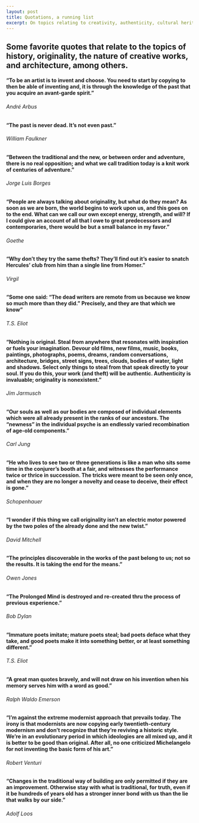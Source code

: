 ```yaml
---
layout: post
title: Quotations, a running list
excerpt: On topics relating to creativity, authenticity, cultural heritage, and architecture.
---
```


## Some favorite quotes that relate to the topics of history, originality, the nature of creative works, and architecture, among others.

#### “To be an artist is to invent and choose. You need to start by copying to then be able of inventing and, it is through the knowledge of the past that you acquire an avant-garde spirit.”

###### André Arbus

#### “The past is never dead. It’s not even past.”

###### William Faulkner

#### “Between the traditional and the new, or between order and adventure, there is no real opposition; and what we call tradition today is a knit work of centuries of adventure.”  

###### Jorge Luis Borges

#### “People are always talking about originality, but what do they mean? As soon as we are born, the world begins to work upon us, and this goes on to the end. What can we call our own except energy, strength, and will? If I could give an account of all that I owe to great predecessors and contemporaries, there would be but a small balance in my favor.”

###### Goethe

#### “Why don’t they try the same thefts? They’ll find out it’s easier to snatch Hercules’ club from him than a single line from Homer.”

###### Virgil

#### “Some one said: “The dead writers are remote from us because we know so much more than they did.” Precisely, and they are that which we know”

###### T.S. Eliot

#### “Nothing is original. Steal from anywhere that resonates with inspiration or fuels your imagination. Devour old films, new films, music, books, paintings, photographs, poems, dreams, random conversations, architecture, bridges, street signs, trees, clouds, bodies of water, light and shadows. Select only things to steal from that speak directly to your soul. If you do this, your work (and theft) will be authentic. Authenticity is invaluable; originality is nonexistent.”

###### Jim Jarmusch


#### “Our souls as well as our bodies are composed of individual elements which were all already present in the ranks of our ancestors. The “newness” in the individual psyche is an endlessly varied recombination of age-old components.”

###### Carl Jung


#### “He who lives to see two or three generations is like a man who sits some time in the conjurer’s booth at a fair, and witnesses the performance twice or thrice in succession. The tricks were meant to be seen only once, and when they are no longer a novelty and cease to deceive, their effect is gone.”

###### Schopenhauer


#### “I wonder if this thing we call originality isn’t an electric motor powered by the two poles of the already done and the new twist.”

###### David Mitchell


#### “The principles discoverable in the works of the past belong to us; not so the results. It is taking the end for the means.”

###### Owen Jones

#### “The Prolonged Mind is destroyed and re-created thru the process of previous experience.”

###### Bob Dylan

#### “Immature poets imitate; mature poets steal; bad poets deface what they take, and good poets make it into something better, or at least something different.”

###### T.S. Eliot


#### “A great man quotes bravely, and will not draw on his invention when his memory serves him with a word as good.”

###### Ralph Waldo Emerson


#### “I’m against the extreme modernist approach that prevails today. The irony is that modernists are now copying early twentieth-century modernism and don’t recognize that they’re reviving a historic style. We’re in an evolutionary period in which ideologies are all mixed up, and it is better to be good than original. After all, no one criticized Michelangelo for not inventing the basic form of his art.”

###### Robert Venturi


#### “Changes in the traditional way of building are only permitted if they are an improvement. Otherwise stay with what is traditional, for truth, even if it be hundreds of years old has a stronger inner bond with us than the lie that walks by our side.”

###### Adolf Loos
